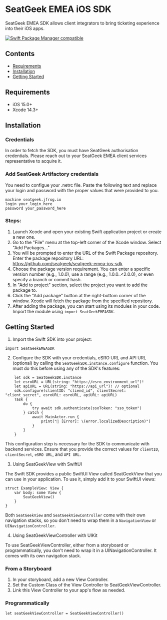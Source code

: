 # SeatGeek EMEA iOS SDK

SeatGeek EMEA SDK allows client integrators to bring ticketing experience into their iOS apps.

[![Swift Package Manager compatible](https://img.shields.io/badge/Swift%20Package%20Manager-compatible-brightgreen.svg)](https://github.com/apple/swift-package-manager)

## Contents
- [Requirements](https://github.com/seatgeek/seatgeek-emea-ios-sdk#requirements)
- [Installation](https://github.com/seatgeek/seatgeek-emea-ios-sdk#installation)
- [Getting Started](https://github.com/seatgeek/seatgeek-emea-ios-sdk#getting-started)

## Requirements
- iOS 15.0+
- Xcode 14.3+

## Installation

### Credentials
In order to fetch the SDK, you must have SeatGeek authorisation credentials. Please reach out to your SeatGeek EMEA client services representative to acquire it.

### Add SeatGeek Artifactory credentials
You need to configue your .netrc file.
Paste the following text and replace your login and password with the proper values that were provided to you.
```
machine seatgeek.jfrog.io
login your_login_here
password your_password_here
```

### Steps:
1) Launch Xcode and open your existing Swift application project or create a new one.
2) Go to the "File" menu at the top-left corner of the Xcode window. Select "Add Packages..."
3) You will be prompted to enter the URL of the Swift Package repository. Enter the package repository URL: https://github.com/seatgeek/seatgeek-emea-ios-sdk
4) Choose the package version requirement. You can enter a specific version number (e.g., 1.0.0), use a range (e.g., 1.0.0..<2.0.0), or even specify a branch or commit hash.
5) In "Add to project" section, select the project you want to add the package to.
6) Click the "Add package" button at the right-bottom corner of the window. Xcode will fetch the package from the specified repository.
7) After adding the package, you can start using its modules in your code. Import the module using `import SeatGeekEMEASDK`.

## Getting Started

1) Import the Swift SDK into your project:
```
import SeatGeekEMEASDK
```
2) Configure the SDK with your credentials, eSRO URL and API URL (optional) by calling the `SeatGeekSDK.instance.configure` function.
You must do this before using any of the SDK's features:
```
    let sdk = SeatGeekSDK.instance
    let esroURL = URL(string: "https://esro_environment_url")!
    let apiURL = URL(string: "https://api_url")! // optional
    sdk.configure(clientID: "cliend_id", clientSecret: "client_secret", esroURL: esroURL, apiURL: apiURL)
    Task {
        do {
            try await sdk.authenticate(ssoToken: "sso_token")
        } catch {
            await MainActor.run {
                print("🚨 [Error]: \(error.localizedDescription)")
            }
        }
    }
```
This configuration step is necessary for the SDK to communicate with backend services. Ensure that you provide the correct values for `clientID`, `clientSecret`, `eSRO URL`, and `API URL`.

3) Using SeatGeekView with SwiftUI

The Swift SDK provides a public SwiftUI View called SeatGeekView that you can use in your application. To use it, simply add it to your SwiftUI views:
```
struct ExampleView: View {
    var body: some View {
        SeatGeekView()
    }
}
```
Both `SeatGeekView` and `SeatGeekViewController` come with their own navigation stacks, so you don't need to wrap them in a `NavigationView` or `UINavigationController`.

4) Using SeatGeekViewController with UIKit

To use SeatGeekViewController, either from a storyboard or programmatically, you don't need to wrap it in a UINavigationController. It comes with its own navigation stack.

### From a Storyboard

1) In your storyboard, add a new View Controller.
2) Set the Custom Class of the View Controller to SeatGeekViewController.
3) Link this View Controller to your app's flow as needed.

### Programmatically

```
let seatGeekViewController = SeatGeekViewController()
```